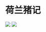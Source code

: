 # 荷兰猪记

<img src="//cdn.jsdelivr.net/gh/caix-github/pics-storage/hlz1.jpg"/>
<img src="//cdn.jsdelivr.net/gh/caix-github/pics-storage/hlz2.jpg"/>